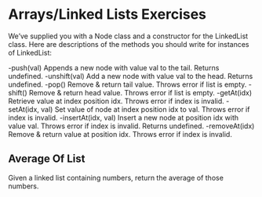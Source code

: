 # Arrays/Linked Lists Exercises

We’ve supplied you with a Node class and a constructor for the LinkedList class. Here are descriptions of the methods you should write for instances of LinkedList:

-push(val)
Appends a new node with value val to the tail. Returns undefined.
-unshift(val)
Add a new node with value val to the head. Returns undefined.
-pop()
Remove & return tail value. Throws error if list is empty.
-shift()
Remove & return head value. Throws error if list is empty.
-getAt(idx)
Retrieve value at index position idx. Throws error if index is invalid.
-setAt(idx, val)
Set value of node at index position idx to val. Throws error if index is invalid.
-insertAt(idx, val)
Insert a new node at position idx with value val. Throws error if index is invalid. Returns undefined.
-removeAt(idx)
Remove & return value at position idx. Throws error if index is invalid.

## Average Of List

Given a linked list containing numbers, return the average of those numbers.


